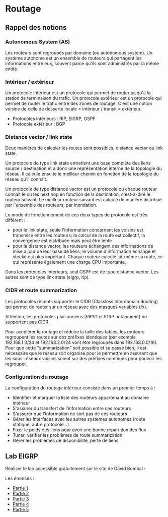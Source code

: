 # Routage

## Rappel des notions

### Autonomous System (AS)

Les routeurs sont regroupés par domaine (ou autonomous system). Un système autonome est un ensemble de routeurs qui partagent les informations entre eux, souvent parce qu'ils sont administrés par la même entité.

### Intérieur / extérieur

Un protocole intérieur est un protocole qui permet de router jusqu'à la station de terminaison du trafic. Un protocole extérieur est un protocole qui permet de router le trafic entre des zones de routage. C'est une notion voisine de celle de desserte locale = intérieur / transit = extérieur.

- Protocoles intérieurs : RIP, EIGRP, OSPF
- Protocole extérieur : BGP

### Distance vector / link state

Deux manières de calculer les routes sont possibles, distance vector ou link state.

Un protocole de type link state entretient une base complète des liens source / destination et a donc une représentation interne de la topologie du réseau. Il calcule ensuite le meilleur chemin en fonction de la topologie du réseau qu'il connaît.

Un protocole de type distance vector est un protocole ou chaque routeur connaît le ou les next hop en fonction de la destination, c'est-à-dire le routeur suivant. Le meilleur routeur suivant est calculé de manière distribué par l'ensemble des routeurs, par inondation.

Le mode de fonctionnement de ces deux types de protocole est très différent :

- pour le link state, seule l'information concernant les voisins est transmise entre les routeurs; le calcul de la route est collectif, la convergence est distribuée mais peut être lente
- pour le distance vector, les routeurs échangent des informations de mise à jour de leur base de liens; le volume d'information échangé et stocké est plus important. Chaque routeur calcule lui-même sa route, ce qui représente également une charge CPU importante. 

Dans les protocoles intérieurs, seul OSPF est de type distance vector. Les autres sont de type link state (eigrp, rip).

### CIDR et route summarization

Les protocoles récents supporter le CIDR (Classless Interdomain Routing) qui permet de router sur un réseau avec des masques variables (/x).

Attention, les protocoles plus anciens (RIPV1 et IGRP notamment) ne supportent pas CIDR.

Pour accélérer le routage et réduire la taille des tables, les routeurs regroupent les routes sur des préfixes identiques (par exemple 192.168.1.0/24 et 192.168.2.0/24 vont être regroupés dans 192.168.0.0/16). Pour que cette "summarization" soit possible et se passe bien, il est nécessaire que le réseau soit organisé pour le permettre en assurant que les sous-réseaux voisins soient sur des préfixes communs pour pouvoir les regrouper.

### Configuration du routage

La configuration du routage intérieur consiste dans un premier temps à :

- Identifier et marquer la liste des routeurs appartenant au domaine intérieur
- S'assurer du transfert de l'information entre ces routeurs
- S'assurer que l'information ne sort pas de ces routeurs
- Gérer les interfaces avec les autres systèmes autonomes (route statique, autre protocole...)
- Fixer le poids des liens pour avoir une bonne répartition des flux
- Tuner, vérifier les problèmes de route summarization
- Gérer les problèmes de disponibilité, perte de liens

## Lab EIGRP

Réaliser le lab accessible gratuitement sur le site de David Bombal :

Les énoncés :

- [Partie 1](https://davidbombal.com/cisco-ccna-packet-tracer-ultimate-labs-eigrp-troubleshooting-lab-1-can-complete-lab/)
- [Partie 2](https://davidbombal.com/cisco-ccna-packet-tracer-ultimate-labs-eigrp-troubleshooting-lab-2-can-complete-lab/)
- [Partie 3](https://davidbombal.com/cisco-ccna-packet-tracer-ultimate-labs-eigrp-troubleshooting-lab-3-can-complete-lab/)
- [Partie 4](https://davidbombal.com/cisco-ccna-packet-tracer-ultimate-labs-eigrp-troubleshooting-lab-4-can-complete-lab/)
- [Partie 5](https://davidbombal.com/cisco-ccna-packet-tracer-ultimate-labs-eigrp-troubleshooting-lab-5-can-complete-lab/)